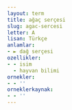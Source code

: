 ```yaml
---
layout: term
title: ağaç serçesi
slug: agac-sercesi
letter: A
lisan: Türkçe
anlamlar:
- ► dağ serçesi
ozellikler:
- - isim
  - hayvan bilimi
ornekler:
- - ''
orneklerkaynak:
- - ''
---
```

